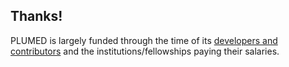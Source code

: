 Thanks!
-----------------------------

PLUMED is largely funded through the time of its [developers and contributors](/people) and the institutions/fellowships paying their salaries.

